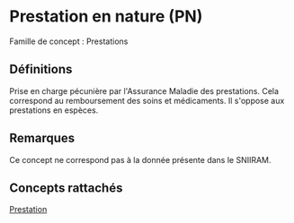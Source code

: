 # Prestation en nature (PN)
<!-- SPDX-License-Identifier: MPL-2.0 -->

Famille de concept : Prestations

## Définitions

Prise en charge pécunière par l'Assurance Maladie des prestations. Cela correspond au remboursement des soins et médicaments. Il s'oppose aux prestations en espèces.

## Remarques

Ce concept ne correspond pas à la donnée présente dans le SNIIRAM.

## Concepts rattachés

[Prestation](prestation.md)

